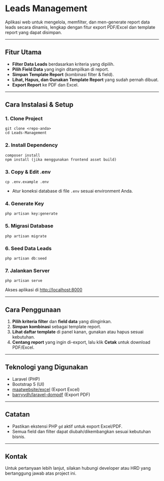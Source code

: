 # Leads Management

Aplikasi web untuk mengelola, memfilter, dan men-generate report data leads secara dinamis, lengkap dengan fitur export PDF/Excel dan template report yang dapat disimpan.

---

## Fitur Utama
- **Filter Data Leads** berdasarkan kriteria yang dipilih.
- **Pilih Field Data** yang ingin ditampilkan di report.
- **Simpan Template Report** (kombinasi filter & field).
- **Lihat, Hapus, dan Gunakan Template Report** yang sudah pernah dibuat.
- **Export Report** ke PDF dan Excel.

---

## Cara Instalasi & Setup

### 1. **Clone Project**
```
git clone <repo-anda>
cd Leads-Management
```

### 2. **Install Dependency**
```
composer install
npm install (jika menggunakan frontend asset build)
```

### 3. **Copy & Edit .env**
```
cp .env.example .env
```
- Atur koneksi database di file `.env` sesuai environment Anda.

### 4. **Generate Key**
```
php artisan key:generate
```

### 5. **Migrasi Database**
```
php artisan migrate
```

### 6. **Seed Data Leads**
```
php artisan db:seed
```

### 7. **Jalankan Server**
```
php artisan serve
```
Akses aplikasi di [http://localhost:8000](http://localhost:8000)

---

## Cara Penggunaan
1. **Pilih kriteria filter** dan **field data** yang diinginkan.
2. **Simpan kombinasi** sebagai template report.
3. **Lihat daftar template** di panel kanan, gunakan atau hapus sesuai kebutuhan.
4. **Centang report** yang ingin di-export, lalu klik **Cetak** untuk download PDF/Excel.

---

## Teknologi yang Digunakan
- Laravel (PHP)
- Bootstrap 5 (UI)
- [maatwebsite/excel](https://laravel-excel.com/) (Export Excel)
- [barryvdh/laravel-dompdf](https://github.com/barryvdh/laravel-dompdf) (Export PDF)

---

## Catatan
- Pastikan ekstensi PHP `gd` aktif untuk export Excel/PDF.
- Semua field dan filter dapat diubah/dikembangkan sesuai kebutuhan bisnis.

---

## Kontak
Untuk pertanyaan lebih lanjut, silakan hubungi developer atau HRD yang bertanggung jawab atas project ini.
